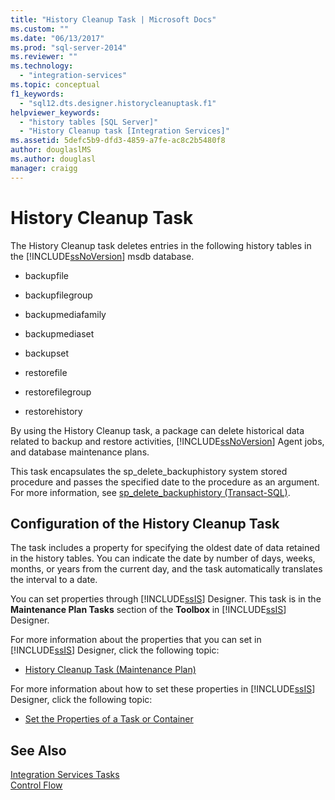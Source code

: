 ```yaml
---
title: "History Cleanup Task | Microsoft Docs"
ms.custom: ""
ms.date: "06/13/2017"
ms.prod: "sql-server-2014"
ms.reviewer: ""
ms.technology: 
  - "integration-services"
ms.topic: conceptual
f1_keywords: 
  - "sql12.dts.designer.historycleanuptask.f1"
helpviewer_keywords: 
  - "history tables [SQL Server]"
  - "History Cleanup task [Integration Services]"
ms.assetid: 5defc5b9-dfd3-4859-a7fe-ac8c2b5480f8
author: douglaslMS
ms.author: douglasl
manager: craigg
---
```

# History Cleanup Task
  The History Cleanup task deletes entries in the following history tables in the [!INCLUDE[ssNoVersion](../../includes/ssnoversion-md.md)] msdb database.  
  
-   backupfile  
  
-   backupfilegroup  
  
-   backupmediafamily  
  
-   backupmediaset  
  
-   backupset  
  
-   restorefile  
  
-   restorefilegroup  
  
-   restorehistory  
  
 By using the History Cleanup task, a package can delete historical data related to backup and restore activities, [!INCLUDE[ssNoVersion](../../includes/ssnoversion-md.md)] Agent jobs, and database maintenance plans.  
  
 This task encapsulates the sp_delete_backuphistory system stored procedure and passes the specified date to the procedure as an argument. For more information, see [sp_delete_backuphistory &#40;Transact-SQL&#41;](/sql/relational-databases/system-stored-procedures/sp-delete-backuphistory-transact-sql).  
  
## Configuration of the History Cleanup Task  
 The task includes a property for specifying the oldest date of data retained in the history tables. You can indicate the date by number of days, weeks, months, or years from the current day, and the task automatically translates the interval to a date.  
  
 You can set properties through [!INCLUDE[ssIS](../../../includes/ssis-md.md)] Designer. This task is in the **Maintenance Plan Tasks** section of the **Toolbox** in [!INCLUDE[ssIS](../../../includes/ssis-md.md)] Designer.  
  
 For more information about the properties that you can set in [!INCLUDE[ssIS](../../../includes/ssis-md.md)] Designer, click the following topic:  
  
-   [History Cleanup Task &#40;Maintenance Plan&#41;](../../relational-databases/maintenance-plans/history-cleanup-task-maintenance-plan.md)  
  
 For more information about how to set these properties in [!INCLUDE[ssIS](../../../includes/ssis-md.md)] Designer, click the following topic:  
  
-   [Set the Properties of a Task or Container](../set-the-properties-of-a-task-or-container.md)  
  
## See Also  
 [Integration Services Tasks](integration-services-tasks.md)   
 [Control Flow](control-flow.md)  
  
  
